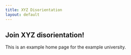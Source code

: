 ```yaml
---
title: XYZ Disorientation 
layout: default
---
```


## Join XYZ disorientation!

This is an example home page for the example university.
